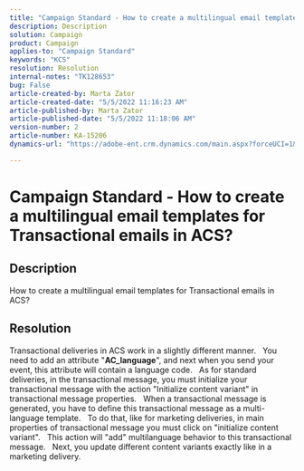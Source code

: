 ```yaml
---
title: "Campaign Standard - How to create a multilingual email templates for Transactional emails in ACS?"
description: Description
solution: Campaign
product: Campaign
applies-to: "Campaign Standard"
keywords: "KCS"
resolution: Resolution
internal-notes: "TK128653"
bug: False
article-created-by: Marta Zator
article-created-date: "5/5/2022 11:16:23 AM"
article-published-by: Marta Zator
article-published-date: "5/5/2022 11:18:06 AM"
version-number: 2
article-number: KA-15206
dynamics-url: "https://adobe-ent.crm.dynamics.com/main.aspx?forceUCI=1&pagetype=entityrecord&etn=knowledgearticle&id=18b222c6-64cc-ec11-a7b5-6045bd00dbbc"

---
```

# Campaign Standard - How to create a multilingual email templates for Transactional emails in ACS?

## Description


How to create a multilingual email templates for Transactional emails in ACS?


## Resolution


Transactional deliveries in ACS work in a slightly different manner.
  
 You need to add an attribute "<b>AC_language</b>", and next when you send your event, this attribute will contain a language code.
  
 As for standard deliveries, in the transactional message, you must initialize your transactional message with the action "Initialize content variant" in transactional message properties.
  
 When a transactional message is generated, you have to define this transactional message as a multi-language template.
  
 To do that, like for marketing deliveries, in main properties of transactional message you must click on "initialize content variant".
  
 This action will "add" multilanguage behavior to this transactional message.
  
 Next, you update different content variants exactly like in a marketing delivery.
